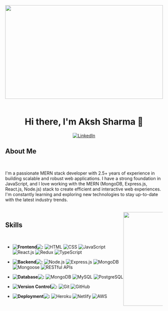 <div align="center"> 
<img height="300em" width="100%"src="https://i.pinimg.com/originals/87/f3/f1/87f3f1425b217691da645e97dbb50d55.gif" alt"Coding"> <br><br>
</div> 
<h1 align="center">Hi there, I'm Aksh Sharma 👋</h1>


<p align="center">
  <a href="https://www.linkedin.com/in/aksh4"><img alt="LinkedIn" src="https://img.shields.io/badge/linkedin-%230077B5.svg?style=for-the-badge&logo=linkedin&logoColor=white" /></a>
 
</p>


## About Me
<br>

I'm a passionate MERN stack developer with 2.5+ years of experience in building scalable and robust web applications. I have a strong foundation in JavaScript, and I love working with the MERN (MongoDB, Express.js, React.js, Node.js) stack to create efficient and interactive web experiences. I'm constantly learning and exploring new technologies to stay up-to-date with the latest industry trends.


<br>

<div style="display: flex; flex-wrap: wrap;">
  <div style="flex: 75%; min-width: 75%;">
   <h2>Skills</h2> 
<br>

- **![Frontend](https://img.shields.io/badge/Frontend-Color?style=for-the-badge)![:](https://img.shields.io/badge/:-000000.svg?style=for-the-badge)** 
   ![HTML](https://img.shields.io/badge/HTML5-E34F26.svg?&style=for-the-badge&logo=html5&logoColor=white)
   ![CSS](https://img.shields.io/badge/CSS3-1572B6.svg?&style=for-the-badge&logo=css3&logoColor=white)
   ![JavaScript](https://img.shields.io/badge/JavaScript-F7DF1E.svg?&style=for-the-badge&logo=javascript&logoColor=black)
   ![React.js](https://img.shields.io/badge/React-61DAFB.svg?&style=for-the-badge&logo=react&logoColor=black)
   ![Redux](https://img.shields.io/badge/Redux-764ABC.svg?&style=for-the-badge&logo=redux&logoColor=white)
   ![TypeScript](https://img.shields.io/badge/TypeScript-3178C6.svg?&style=for-the-badge&logo=typescript&logoColor=white)
   
- **![Backend](https://img.shields.io/badge/Backend-Color?style=for-the-badge)![:](https://img.shields.io/badge/:-000000.svg?style=for-the-badge)** 
   ![Node.js](https://img.shields.io/badge/Node.js-339933.svg?&style=for-the-badge&logo=node.js&logoColor=white)
   ![Express.js](https://img.shields.io/badge/Express-000000.svg?&style=for-the-badge&logo=express&logoColor=white)
   ![MongoDB](https://img.shields.io/badge/MongoDB-47A248.svg?&style=for-the-badge&logo=mongodb&logoColor=white)
   ![Mongoose](https://img.shields.io/badge/Mongoose-880000.svg?&style=for-the-badge&logo=mongoose&logoColor=white)
   ![RESTful APIs](https://img.shields.io/badge/RESTful_APIs-336791.svg?&style=for-the-badge&logo=swagger&logoColor=white)
   
- **![Database](https://img.shields.io/badge/Database-Color?style=for-the-badge)![:](https://img.shields.io/badge/:-000000.svg?style=for-the-badge)** 
   ![MongoDB](https://img.shields.io/badge/MongoDB-47A248.svg?&style=for-the-badge&logo=mongodb&logoColor=white)
   ![MySQL](https://img.shields.io/badge/MySQL-4479A1.svg?&style=for-the-badge&logo=mysql&logoColor=white)
   ![PostgreSQL](https://img.shields.io/badge/PostgreSQL-336791.svg?&style=for-the-badge&logo=postgresql&logoColor=white)
   
- **![Version Control](https://img.shields.io/badge/Version_Control-Color?style=for-the-badge)![:](https://img.shields.io/badge/:-000000.svg?style=for-the-badge)** 
   ![Git](https://img.shields.io/badge/Git-F05032.svg?&style=for-the-badge&logo=git&logoColor=white)
   ![GitHub](https://img.shields.io/badge/GitHub-181717.svg?&style=for-the-badge&logo=github&logoColor=white)
   
- **![Deployment](https://img.shields.io/badge/Deployent-Color?style=for-the-badge)![:](https://img.shields.io/badge/:-000000.svg?style=for-the-badge)** 
   ![Heroku](https://img.shields.io/badge/Heroku-430098.svg?&style=for-the-badge&logo=heroku&logoColor=white)
   ![Netlify](https://img.shields.io/badge/Netlify-00C7B7.svg?&style=for-the-badge&logo=netlify&logoColor=white)
   ![AWS](https://img.shields.io/badge/AWS-232F3E.svg?&style=for-the-badge&logo=amazon-aws&logoColor=white)

  </div>
  <div style="flex: 25%; min-width: 25%;">
    <div align="center"> 
      <img height="300em"src="https://i.pinimg.com/originals/f5/36/01/f53601133f236d1cb167ac19f05a3d60.gif?1615642877" alt"helloworld"> <br><br><br>
   </div>
  </div>
</div>
